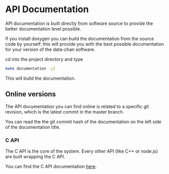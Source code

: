 # API Documentation

API documentation is built directly from software source to provide the better
documentation level possible.

If you install doxygen you can build the documentation from the source code by yourself: this will provide you with the best possible documentation for your
version of the data-chan software.

cd into the project directory and type

```sh
make documentation -j2
```

This will build the documentation.

## Online versions

The API documentation you can find online is related to a specific git revision, which is the latest commit in the master branch.

You can read the the git commit hash of the documentation on the left side of the documentation title.

### C API

The C API is the core of the system. Every other API (like C++ or node.js) are built wrapping the C API.

You can find the C API documentation [here](Doxygen/C_API/html).

